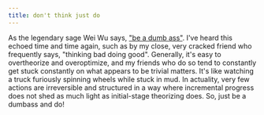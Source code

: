 ```yaml
---
title: don't think just do
---
```


As the legendary sage Wei Wu says, ["be a dumb ass"](https://x.com/WuWei113/status/1892333677587153389). I've heard this echoed time and time again, such as by my close, very cracked friend who frequently says, "thinking bad doing good". Generally, it's easy to overtheorize and overoptimize, and my friends who do so tend to constantly get stuck constantly on what appears to be trivial matters. It's like watching a truck furiously spinning wheels while stuck in mud. In actuality, very few actions are irreversible and structured in a way where incremental progress does not shed as much light as initial-stage theorizing does. So, just be a dumbass and do!
